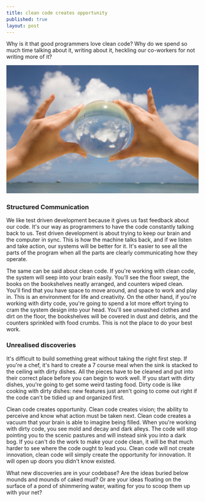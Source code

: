```yaml
---
title: clean code creates opportunity
published: true
layout: post
---
```


Why is it that good programmers love clean code? Why do we spend so much time
talking about it, writing about it, heckling our co-workers for not writing more
of it?

![Vision](/images/vision.jpeg)

### Structured Communication

We like test driven development because it gives us fast feedback about our
code.  It's our way as programmers to have the code constantly talking back to
us. Test driven development is about trying to keep our brain and the computer
in sync.  This is how the machine talks back, and if we listen and take action,
our systems will be better for it. It's easier to see all the parts of the
program when all the parts are clearly communicating how they operate.

The same can be said about clean code. If you're working with clean code, the
system will seep into your brain easily. You'll see the floor swept, the books
on the bookshelves neatly arranged, and counters wiped clean. You'll find that you
have space to move around, and space to work and play in. This is an environment
for life and creativity. On the other hand, if you're working with dirty code,
	you're going to spend a lot more effort trying to cram the system design
	into your head. You'll see unwashed clothes and dirt on the floor, the
	bookshelves will be covered in dust and debris, and the counters sprinkled
	with food crumbs. This is not the place to do your best work.

### Unrealised discoveries

It's difficult to build something great without taking the right first step. If
you're a chef, it's hard to create a 7 course meal when the sink is stacked to
the ceiling with dirty dishes. All the pieces have to be cleaned and put into
their correct place before you can begin to work well. If you start with dirty
dishes, you're going to get some weird tasting food. Dirty code is like cooking
with dirty dishes: new features just aren't going to come out right if the code
can't be tidied up and organized first.

Clean code creates opportunity. Clean code creates vision; the ability to
perceive and know what action must be taken next. Clean code creates a vacuum
that your brain is able to imagine being filled. When you're working with dirty
code, you see mold and decay and dark alleys. The code will stop pointing
you to the scenic pastures and will instead sink you into a dark bog. If you
can't do the work to make your code clean, it will be that much harder to see
where the code ought to lead you. Clean code will not create innovation, clean
code will simply create the opportunity for innovation. It will open up doors
you didn't know existed.

What new discoveries are in your codebase? Are the ideas buried below mounds
and mounds of caked mud? Or are your ideas floating on the surface of a pond of
shimmering water, waiting for you to scoop them up with your net?

